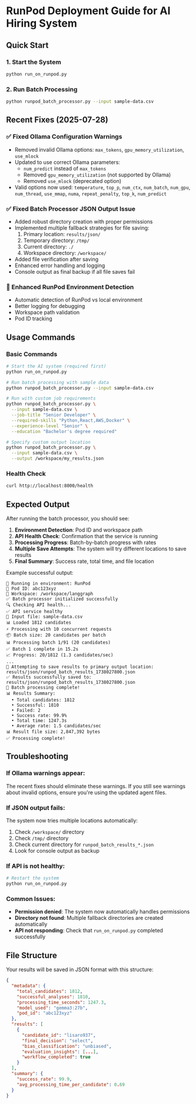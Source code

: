 # RunPod Deployment Guide for AI Hiring System

## Quick Start

### 1. Start the System
```bash
python run_on_runpod.py
```

### 2. Run Batch Processing
```bash
python runpod_batch_processor.py --input sample-data.csv
```

## Recent Fixes (2025-07-28)

### ✅ Fixed Ollama Configuration Warnings
- Removed invalid Ollama options: `max_tokens`, `gpu_memory_utilization`, `use_mlock`  
- Updated to use correct Ollama parameters:
  - `num_predict` instead of `max_tokens`
  - Removed `gpu_memory_utilization` (not supported by Ollama)
  - Removed `use_mlock` (deprecated option)
- Valid options now used: `temperature`, `top_p`, `num_ctx`, `num_batch`, `num_gpu`, `num_thread`, `use_mmap`, `numa`, `repeat_penalty`, `top_k`, `num_predict`

### ✅ Fixed Batch Processor JSON Output Issue
- Added robust directory creation with proper permissions
- Implemented multiple fallback strategies for file saving:
  1. Primary location: `results/json/`
  2. Temporary directory: `/tmp/`
  3. Current directory: `./`
  4. Workspace directory: `/workspace/`
- Added file verification after saving
- Enhanced error handling and logging
- Console output as final backup if all file saves fail

### 🔧 Enhanced RunPod Environment Detection
- Automatic detection of RunPod vs local environment
- Better logging for debugging
- Workspace path validation
- Pod ID tracking

## Usage Commands

### Basic Commands
```bash
# Start the AI system (required first)
python run_on_runpod.py

# Run batch processing with sample data
python runpod_batch_processor.py --input sample-data.csv

# Run with custom job requirements
python runpod_batch_processor.py \
  --input sample-data.csv \
  --job-title "Senior Developer" \
  --required-skills "Python,React,AWS,Docker" \
  --experience-level "Senior" \
  --education "Bachelor's degree required"

# Specify custom output location
python runpod_batch_processor.py \
  --input sample-data.csv \
  --output /workspace/my_results.json
```

### Health Check
```bash
curl http://localhost:8000/health
```

## Expected Output

After running the batch processor, you should see:
1. **Environment Detection**: Pod ID and workspace path
2. **API Health Check**: Confirmation that the service is running  
3. **Processing Progress**: Batch-by-batch progress with rates
4. **Multiple Save Attempts**: The system will try different locations to save results
5. **Final Summary**: Success rate, total time, and file location

Example successful output:
```
🏃 Running in environment: RunPod
📍 Pod ID: abc123xyz
📁 Workspace: /workspace/langgraph
✅ Batch processor initialized successfully
🔍 Checking API health...
✅ API service healthy
📂 Input file: sample-data.csv
📊 Loaded 1812 candidates
⚡ Processing with 10 concurrent requests
📦 Batch size: 20 candidates per batch
📊 Processing batch 1/91 (20 candidates)
✅ Batch 1 complete in 15.2s
📈 Progress: 20/1812 (1.3 candidates/sec)
...
💾 Attempting to save results to primary output location: results/json/runpod_batch_results_1738027800.json
✅ Results successfully saved to: results/json/runpod_batch_results_1738027800.json
🎉 Batch processing complete!
📊 Results Summary:
  • Total candidates: 1812
  • Successful: 1810
  • Failed: 2
  • Success rate: 99.9%
  • Total time: 1247.3s
  • Average rate: 1.5 candidates/sec
📊 Result file size: 2,847,392 bytes
✅ Processing complete!
```

## Troubleshooting

### If Ollama warnings appear:
The recent fixes should eliminate these warnings. If you still see warnings about invalid options, ensure you're using the updated agent files.

### If JSON output fails:
The system now tries multiple locations automatically:
1. Check `/workspace/` directory
2. Check `/tmp/` directory  
3. Check current directory for `runpod_batch_results_*.json`
4. Look for console output as backup

### If API is not healthy:
```bash
# Restart the system
python run_on_runpod.py
```

### Common Issues:
- **Permission denied**: The system now automatically handles permissions
- **Directory not found**: Multiple fallback directories are created automatically
- **API not responding**: Check that `run_on_runpod.py` completed successfully

## File Structure

Your results will be saved in JSON format with this structure:
```json
{
  "metadata": {
    "total_candidates": 1812,
    "successful_analyses": 1810,
    "processing_time_seconds": 1247.3,
    "model_used": "gemma3:27b",
    "pod_id": "abc123xyz"
  },
  "results": [
    {
      "candidate_id": "lisaro937",
      "final_decision": "select",
      "bias_classification": "unbiased",
      "evaluation_insights": [...],
      "workflow_completed": true
    }
  ],
  "summary": {
    "success_rate": 99.9,
    "avg_processing_time_per_candidate": 0.69
  }
}
```
